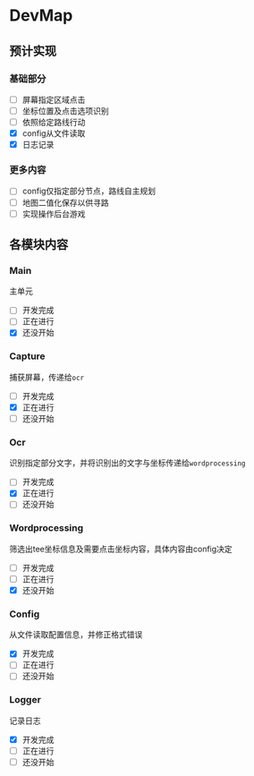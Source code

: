 # DevMap

## 预计实现

### 基础部分

- [ ] 屏幕指定区域点击
- [ ] 坐标位置及点击选项识别
- [ ] 依照给定路线行动
- [x] config从文件读取
- [x] 日志记录

### 更多内容

- [ ] config仅指定部分节点，路线自主规划
- [ ] 地图二值化保存以供寻路
- [ ] 实现操作后台游戏

## 各模块内容

### Main
主单元
- [ ] 开发完成
- [ ] 正在进行
- [x] 还没开始

### Capture
捕获屏幕，传递给`ocr`
- [ ] 开发完成
- [x] 正在进行
- [ ] 还没开始

### Ocr
识别指定部分文字，并将识别出的文字与坐标传递给`wordprocessing`
- [ ] 开发完成
- [x] 正在进行
- [ ] 还没开始

### Wordprocessing
筛选出tee坐标信息及需要点击坐标内容，具体内容由config决定
- [ ] 开发完成
- [ ] 正在进行
- [x] 还没开始

### Config
从文件读取配置信息，并修正格式错误
- [x] 开发完成
- [ ] 正在进行
- [ ] 还没开始

### Logger
记录日志
- [x] 开发完成
- [ ] 正在进行
- [ ] 还没开始
